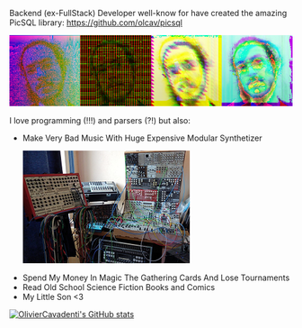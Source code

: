 
Backend (ex-FullStack) Developer well-know for have created the amazing PicSQL library: https://github.com/olcav/picsql

![](pic.png)

I love programming (!!!) and parsers (?!) but also:
<ul>
<li>Make Very Bad Music With Huge Expensive Modular Synthetizer</li> 

![](modular.png)

<li>Spend My Money In Magic The Gathering Cards And Lose Tournaments</li> 
<li>Read Old School Science Fiction Books and Comics</li> 
<li>My Little Son <3</li> 
</ul>

[![OlivierCavadenti's GitHub stats](https://github-readme-stats.vercel.app/api?username=OlivierCavadenti)](https://github.com/OlivierCavadenti/github-readme-stats)
